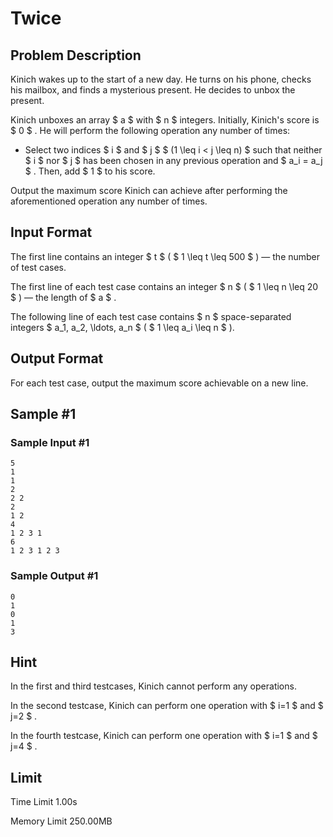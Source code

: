 # Twice

## Problem Description

Kinich wakes up to the start of a new day. He turns on his phone, checks his mailbox, and finds a mysterious present. He decides to unbox the present.

Kinich unboxes an array $ a $ with $ n $ integers. Initially, Kinich's score is $ 0 $ . He will perform the following operation any number of times:

- Select two indices $ i $ and $ j $ $ (1 \leq i < j \leq n) $ such that neither $ i $ nor $ j $ has been chosen in any previous operation and $ a_i = a_j $ . Then, add $ 1 $ to his score.

Output the maximum score Kinich can achieve after performing the aforementioned operation any number of times.

## Input Format

The first line contains an integer $ t $ ( $ 1 \leq t \leq 500 $ ) — the number of test cases.

The first line of each test case contains an integer $ n $ ( $ 1 \leq n \leq 20 $ ) — the length of $ a $ .

The following line of each test case contains $ n $ space-separated integers $ a_1, a_2, \ldots, a_n $ ( $ 1 \leq a_i \leq n $ ).

## Output Format

For each test case, output the maximum score achievable on a new line.

## Sample #1

### Sample Input #1

```
5
1
1
2
2 2
2
1 2
4
1 2 3 1
6
1 2 3 1 2 3
```

### Sample Output #1

```
0
1
0
1
3
```

## Hint

In the first and third testcases, Kinich cannot perform any operations.

In the second testcase, Kinich can perform one operation with $ i=1 $ and $ j=2 $ .

In the fourth testcase, Kinich can perform one operation with $ i=1 $ and $ j=4 $ .

## Limit



Time Limit
1.00s

Memory Limit
250.00MB